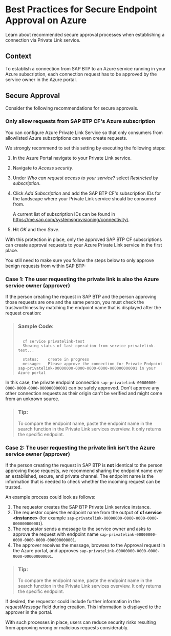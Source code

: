 <!-- loio844bca7a51f04a15be865b9a6c1867b0 -->

# Best Practices for Secure Endpoint Approval on Azure

Learn about recommended secure approval processes when establishing a connection via Private Link service.



<a name="loio844bca7a51f04a15be865b9a6c1867b0__section_lwk_2hf_yrb"/>

## Context

To establish a connection from SAP BTP to an Azure service running in your Azure subscription, each connection request has to be approved by the service owner in the Azure portal.



<a name="loio844bca7a51f04a15be865b9a6c1867b0__section_z43_kb1_wrb"/>

## Secure Approval

Consider the following recommendations for secure approvals.



### **Only allow requests from SAP BTP CF's Azure subscription**

You can configure Azure Private Link Service so that only consumers from allowlisted Azure subscriptions can even create requests.

We strongly recommend to set this setting by executing the following steps:

1.  In the Azure Portal navigate to your Private Link service.

2.  Navigate to *Access security*.

3.  Under *Who can request access to your service?* select *Restricted by subscription*.

4.  Click *Add Subscription* and add the SAP BTP CF's subscription IDs for the landscape where your Private Link service should be consumed from.

    A current list of subscription IDs can be found in <https://me.sap.com/systemsprovisioning/connectivity\>.

5.  Hit *OK* and then *Save*.


With this protection in place, only the approved SAP BTP CF subscriptions can create approval requests to your Azure Private Link service in the first place.

You still need to make sure you follow the steps below to only approve benign requests from within SAP BTP:



### Case 1: The user requesting the private link is also the Azure service owner \(approver\)

If the person creating the request in SAP BTP and the person approving those requests are one and the same person, you must check the trustworthiness by matching the endpoint name that is displayed after the request creation:

> ### Sample Code:  
> ```
> 
> 	cf service privatelink-test
> 	Showing status of last operation from service privatelink-test...
> 
> 	status:    create in progress
> 	message:   Please approve the connection for Private Endpoint sap-privatelink-00000000-0000-0000-0000-000000000001 in your Azure portal
> 
> ```

In this case, the private endpoint connection `sap-privatelink-00000000-0000-0000-0000-000000000001` can be safely approved. Don't approve any other connection requests as their origin can't be verified and might come from an unknown source.

> ### Tip:  
> To compare the endpoint name, paste the endpoint name in the search function in the Private Link services overview. It only returns the specific endpoint.



### Case 2: The user requesting the private link isn't the Azure service owner \(approver\)

If the person creating the request in SAP BTP is **not** identical to the person approving those requests, we recommend sharing the endpoint name over an established, secure, and private channel. The endpoint name is the information that is needed to check whether the incoming request can be trusted.



An example process could look as follows:

1.  The requestor creates the SAP BTP Private Link service instance.
2.  The requestor copies the endpoint name from the output of **cf service <instance\>** \(for example `sap-privatelink-00000000-0000-0000-0000-000000000001`\).
3.  The requestor sends a message to the service owner and asks to approve the request with endpoint name `sap-privatelink-00000000-0000-0000-0000-000000000001`.
4.  The approver receives the message, browses to the Approval request in the Azure portal, and approves `sap-privatelink-00000000-0000-0000-0000-000000000001`.



> ### Tip:  
> To compare the endpoint name, paste the endpoint name in the search function in the Private Link services overview. It only returns the specific endpoint.

If desired, the requestor could include further information in the *requestMessage* field during creation. This information is displayed to the approver in the portal.

With such processes in place, users can reduce security risks resulting from approving wrong or malicious requests considerably.

